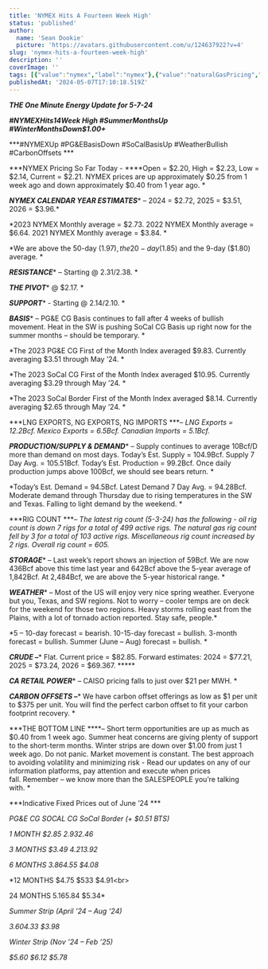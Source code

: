 ```yaml
---
title: 'NYMEX Hits A Fourteen Week High'
status: 'published'
author:
  name: 'Sean Dookie'
  picture: 'https://avatars.githubusercontent.com/u/124637922?v=4'
slug: 'nymex-hits-a-fourteen-week-high'
description: ''
coverImage: ''
tags: [{"value":"nymex","label":"nymex"},{"value":"naturalGasPricing","label":"natural gas pricing"}]
publishedAt: '2024-05-07T17:10:18.519Z'
---
```


***THE One Minute Energy Update for 5-7-24***

***#NYMEXHits14Week High #SummerMonthsUp #WinterMonthsDown$1.00+***

\*\*\*#NYMEXUp #PG&EBasisDown #SoCalBasisUp #WeatherBullish #CarbonOffsets \*\*\*

\*\*\*NYMEX Pricing So Far Today - \*\*\*\*Open = $2.20, High = $2.23, Low = $2.14, Current = $2.21. NYMEX prices are up approximately $0.25 from 1 week ago and down approximately $0.40 from 1 year ago. \*

***NYMEX CALENDAR YEAR ESTIMATES***\* – 2024 = $2.72, 2025 = $3.51, 2026 = $3.96.\*

\*2023 NYMEX Monthly average = $2.73. 2022 NYMEX Monthly average = $6.64. 2021 NYMEX Monthly average = $3.84. \*

\*We are above the 50-day ($1.97), the 20-day ($1.85) and the 9-day ($1.80) average. \*

***RESISTANCE***\* – Starting @ $2.31/$2.38. \*

***THE PIVOT***\* @ $2.17. \*

***SUPPORT***\* - Starting @ $2.14/$2.10. \*

***BASIS***\* – PG&E CG Basis continues to fall after 4 weeks of bullish movement. Heat in the SW is pushing SoCal CG Basis up right now for the summer months – should be temporary. \*

\*The 2023 PG&E CG First of the Month Index averaged $9.83. Currently averaging $3.51 through May ’24. \*

\*The 2023 SoCal CG First of the Month Index averaged $10.95. Currently averaging $3.29 through May ’24. \*

\*The 2023 SoCal Border First of the Month Index averaged $8.14. Currently averaging $2.65 through May ’24. \*

\*\*\*LNG EXPORTS, NG EXPORTS, NG IMPORTS \*\*\**– LNG Exports = 12.2Bcf. Mexico Exports = 6.5Bcf. Canadian Imports = 5.1Bcf.*

***PRODUCTION/SUPPLY & DEMAND***\* – Supply continues to average 10Bcf/D more than demand on most days. Today’s Est. Supply = 104.9Bcf. Supply 7 Day Avg. = 105.51Bcf. Today’s Est. Production = 99.2Bcf. Once daily production jumps above 100Bcf, we should see bears return. \*

\*Today’s Est. Demand = 94.5Bcf. Latest Demand 7 Day Avg. = 94.28Bcf. Moderate demand through Thursday due to rising temperatures in the SW and Texas. Falling to light demand by the weekend. \*

\*\*\*RIG COUNT \*\*\**– The latest rig count (5-3-24) has the following - oil rig count is down 7 rigs for a total of 499 active rigs. The natural gas rig count fell by 3 for a total of 103 active rigs. Miscellaneous rig count increased by 2 rigs. Overall rig count = 605.*

***STORAGE***\* – Last week’s report shows an injection of 59Bcf. We are now 436Bcf above this time last year and 642Bcf above the 5-year average of 1,842Bcf. At 2,484Bcf, we are above the 5-year historical range. \*

***WEATHER***\* – Most of the US will enjoy very nice spring weather. Everyone but you, Texas, and SW regions. Not to worry – cooler temps are on deck for the weekend for those two regions. Heavy storms rolling east from the Plains, with a lot of tornado action reported. Stay safe, people.\*

\*5 – 10-day forecast = bearish. 10-15-day forecast = bullish. 3-month forecast = bullish. Summer (June – Aug) forecast = bullish. \*

***CRUDE –***\* Flat. Current price = $82.85. Forward estimates: 2024 = $77.21, 2025 = $73.24, 2026 = $69.367. \*\*\*\*\*

***CA RETAIL POWER***\* – CAISO pricing falls to just over $21 per MWH. \*

***CARBON OFFSETS –***\* We have carbon offset offerings as low as $1 per unit to $375 per unit. You will find the perfect carbon offset to fit your carbon footprint recovery. \*

\*\*\*THE BOTTOM LINE \*\*\*\*– Short term opportunities are up as much as $0.40 from 1 week ago. Summer heat concerns are giving plenty of support to the short-term months. Winter strips are down over $1.00 from just 1 week ago. Do not panic. Market movement is constant. The best approach to avoiding volatility and minimizing risk - Read our updates on any of our information platforms, pay attention and execute when prices fall. Remember – we know more than the SALESPEOPLE you’re talking with. \*

\*\*\*Indicative Fixed Prices out of June ’24 \*\*\*

*PG&E CG SOCAL CG SoCal Border (+ $0.51 BTS)*

*1 MONTH $2.85 $2.93 $2.46*

*3 MONTHS $3.49 $4.21 $3.92*

*6 MONTHS $3.86 $4.55 $4.08*

\*12 MONTHS $4.75 $533 $4.91&lt;br&gt;

24 MONTHS $5.16 $5.84 $5.34\*

*Summer Strip (April ’24 – Aug ‘24)*

*$3.60 $4.33 $3.98*

*Winter Strip (Nov ’24 – Feb ’25)*

*$5.60 $6.12 $5.78*